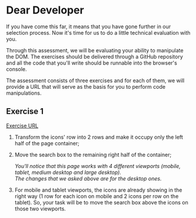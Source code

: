 # Dear Developer

If you have come this far, it means that you have gone further in our selection process. Now it's time for us to do a little technical evaluation with you.

Through this assessment, we will be evaluating your ability to manipulate the DOM. The exercises should be delivered through a GitHub repository and all the code that you'll write should be runnable into the browser's console.

The assessment consists of three exercises and for each of them, we will provide a URL that will serve as the basis for you to perform code manipulations.

## Exercise 1

[Exercise URL](https://www.dell.com/support/home/us/en/04)

1. Transform the icons' row into 2 rows and make it occupy only the left half of the page container;

2. Move the search box to the remaining right half of the container;

    _You'll notice that this page works with 4 different viewports (mobile, tablet, medium desktop and large desktop).  
    The changes that we asked above are for the desktop ones._

3. For mobile and tablet viewports, the icons are already showing in the right way (1 row for each icon on mobile and 2 icons per row on the tablet). So, your task will be to move the search box above the icons on those two viewports.



